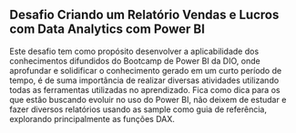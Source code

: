 ## Desafio Criando um Relatório Vendas e Lucros com Data Analytics com Power BI

Este desafio tem como propósito desenvolver a aplicabilidade dos conhecimentos difundidos do Bootcamp de Power BI da DIO, onde aprofundar e solidificar o conhecimento gerado em um curto período de tempo, é de suma importância de realizar diversas atividades utilizando todas as ferramentas utilizadas no aprendizado. Fica como dica para os que estão buscando evoluir no uso do Power BI, não deixem de estudar e fazer diversos relatórios usando as sample como guia de referência, explorando principalmente as funções DAX.
